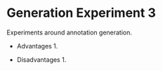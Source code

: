 # Generation Experiment 3
 
Experiments around annotation generation.


 
* Advantages
  1. 
   
* Disadvantages
  1. 